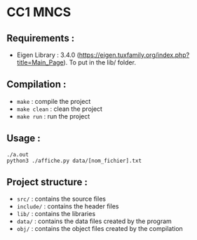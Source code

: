 # CC1 MNCS

## Requirements : 

- Eigen Library : 3.4.0 (https://eigen.tuxfamily.org/index.php?title=Main_Page). To put in the lib/ folder.

## Compilation :

- `make` : compile the project
- `make clean` : clean the project
- `make run` : run the project

## Usage :

````shell
./a.out
python3 ./affiche.py data/[nom_fichier].txt
````

## Project structure :

- `src/` : contains the source files
- `include/` : contains the header files
- `lib/` : contains the libraries
- `data/` : contains the data files created by the program
- `obj/` : contains the object files created by the compilation


